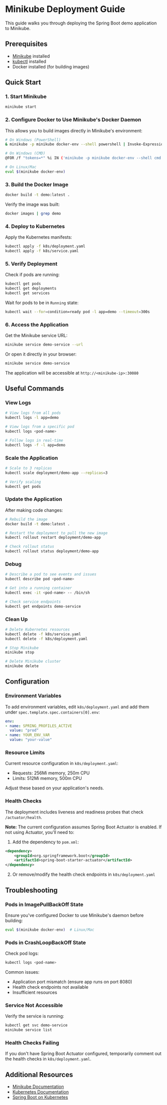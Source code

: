 # Minikube Deployment Guide

This guide walks you through deploying the Spring Boot demo application to Minikube.

## Prerequisites

- [Minikube](https://minikube.sigs.k8s.io/docs/start/) installed
- [kubectl](https://kubernetes.io/docs/tasks/tools/) installed
- Docker installed (for building images)

## Quick Start

### 1. Start Minikube

```bash
minikube start
```

### 2. Configure Docker to Use Minikube's Docker Daemon

This allows you to build images directly in Minikube's environment:

```bash
# On Windows (PowerShell)
& minikube -p minikube docker-env --shell powershell | Invoke-Expression

# On Windows (CMD)
@FOR /f "tokens=*" %i IN ('minikube -p minikube docker-env --shell cmd') DO @%i

# On Linux/Mac
eval $(minikube docker-env)
```

### 3. Build the Docker Image

```bash
docker build -t demo:latest .
```

Verify the image was built:

```bash
docker images | grep demo
```

### 4. Deploy to Kubernetes

Apply the Kubernetes manifests:

```bash
kubectl apply -f k8s/deployment.yaml
kubectl apply -f k8s/service.yaml
```

### 5. Verify Deployment

Check if pods are running:

```bash
kubectl get pods
kubectl get deployments
kubectl get services
```

Wait for pods to be in `Running` state:

```bash
kubectl wait --for=condition=ready pod -l app=demo --timeout=300s
```

### 6. Access the Application

Get the Minikube service URL:

```bash
minikube service demo-service --url
```

Or open it directly in your browser:

```bash
minikube service demo-service
```

The application will be accessible at `http://<minikube-ip>:30080`

## Useful Commands

### View Logs

```bash
# View logs from all pods
kubectl logs -l app=demo

# View logs from a specific pod
kubectl logs <pod-name>

# Follow logs in real-time
kubectl logs -f -l app=demo
```

### Scale the Application

```bash
# Scale to 3 replicas
kubectl scale deployment/demo-app --replicas=3

# Verify scaling
kubectl get pods
```

### Update the Application

After making code changes:

```bash
# Rebuild the image
docker build -t demo:latest .

# Restart the deployment to pull the new image
kubectl rollout restart deployment/demo-app

# Check rollout status
kubectl rollout status deployment/demo-app
```

### Debug

```bash
# Describe a pod to see events and issues
kubectl describe pod <pod-name>

# Get into a running container
kubectl exec -it <pod-name> -- /bin/sh

# Check service endpoints
kubectl get endpoints demo-service
```

### Clean Up

```bash
# Delete Kubernetes resources
kubectl delete -f k8s/service.yaml
kubectl delete -f k8s/deployment.yaml

# Stop Minikube
minikube stop

# Delete Minikube cluster
minikube delete
```

## Configuration

### Environment Variables

To add environment variables, edit `k8s/deployment.yaml` and add them under `spec.template.spec.containers[0].env`:

```yaml
env:
- name: SPRING_PROFILES_ACTIVE
  value: "prod"
- name: YOUR_ENV_VAR
  value: "your-value"
```

### Resource Limits

Current resource configuration in `k8s/deployment.yaml`:
- Requests: 256Mi memory, 250m CPU
- Limits: 512Mi memory, 500m CPU

Adjust these based on your application's needs.

### Health Checks

The deployment includes liveness and readiness probes that check `/actuator/health`.

**Note:** The current configuration assumes Spring Boot Actuator is enabled. If not using Actuator, you'll need to:

1. Add the dependency to `pom.xml`:
```xml
<dependency>
    <groupId>org.springframework.boot</groupId>
    <artifactId>spring-boot-starter-actuator</artifactId>
</dependency>
```

2. Or remove/modify the health check endpoints in `k8s/deployment.yaml`

## Troubleshooting

### Pods in ImagePullBackOff State

Ensure you've configured Docker to use Minikube's daemon before building:
```bash
eval $(minikube docker-env)  # Linux/Mac
```

### Pods in CrashLoopBackOff State

Check pod logs:
```bash
kubectl logs <pod-name>
```

Common issues:
- Application port mismatch (ensure app runs on port 8080)
- Health check endpoints not available
- Insufficient resources

### Service Not Accessible

Verify the service is running:
```bash
kubectl get svc demo-service
minikube service list
```

### Health Checks Failing

If you don't have Spring Boot Actuator configured, temporarily comment out the health checks in `k8s/deployment.yaml`.

## Additional Resources

- [Minikube Documentation](https://minikube.sigs.k8s.io/docs/)
- [Kubernetes Documentation](https://kubernetes.io/docs/home/)
- [Spring Boot on Kubernetes](https://spring.io/guides/gs/spring-boot-kubernetes/)
